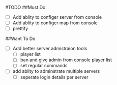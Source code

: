 #TODO
##Must Do
- [ ] Add ablity to configer server from console
- [ ] Add ablity to configer map from console
- [ ] prettify 

##Want To Do
- [ ] Add better server admistraion tools 
  - [ ] player list
  - [ ] ban and give admin from console player list
  - [ ] set regular commands
- [ ] add ablity to adminstrate multiple servers
  - [ ] seperate login details per server

